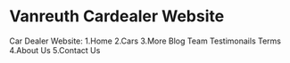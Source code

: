 # Vanreuth Cardealer Website

Car Dealer Website:
 1.Home
 2.Cars
 3.More
   Blog
   Team
   Testimonails
   Terms
 4.About Us
 5.Contact Us


